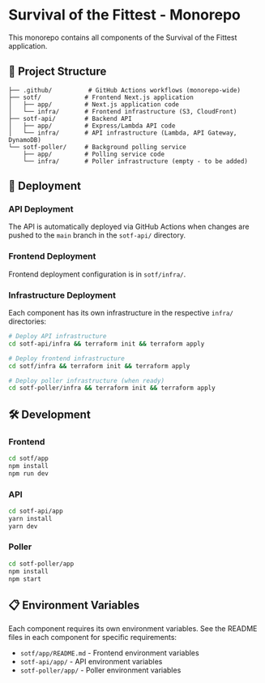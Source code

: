 # Survival of the Fittest - Monorepo

This monorepo contains all components of the Survival of the Fittest application.

## 📁 Project Structure

```
├── .github/          # GitHub Actions workflows (monorepo-wide)
├── sotf/            # Frontend Next.js application
│   ├── app/         # Next.js application code
│   └── infra/       # Frontend infrastructure (S3, CloudFront)
├── sotf-api/        # Backend API
│   ├── app/         # Express/Lambda API code
│   └── infra/       # API infrastructure (Lambda, API Gateway, DynamoDB)
└── sotf-poller/     # Background polling service
    ├── app/         # Polling service code
    └── infra/       # Poller infrastructure (empty - to be added)
```

## 🚀 Deployment

### API Deployment
The API is automatically deployed via GitHub Actions when changes are pushed to the `main` branch in the `sotf-api/` directory.

### Frontend Deployment
Frontend deployment configuration is in `sotf/infra/`.

### Infrastructure Deployment
Each component has its own infrastructure in the respective `infra/` directories:

```bash
# Deploy API infrastructure
cd sotf-api/infra && terraform init && terraform apply

# Deploy frontend infrastructure  
cd sotf/infra && terraform init && terraform apply

# Deploy poller infrastructure (when ready)
cd sotf-poller/infra && terraform init && terraform apply
```

## 🛠️ Development

### Frontend
```bash
cd sotf/app
npm install
npm run dev
```

### API
```bash
cd sotf-api/app
yarn install
yarn dev
```

### Poller
```bash
cd sotf-poller/app
npm install
npm start
```

## 📋 Environment Variables

Each component requires its own environment variables. See the README files in each component for specific requirements:

- `sotf/app/README.md` - Frontend environment variables
- `sotf-api/app/` - API environment variables  
- `sotf-poller/app/` - Poller environment variables